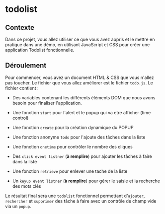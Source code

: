 # todolist
## Contexte
Dans ce projet, vous allez utiliser ce que vous avez appris et le mettre en pratique dans une démo, en utilisant JavaScript et CSS pour créer une application Todolist fonctionnelle. 

## Déroulement
Pour commencer, vous avez un document HTML & CSS que vous n'allez pas toucher. Le fichier que vous allez améliorer est le fichier `todo.js`. Le fichier contient :

- Des variables contenant les différents éléments DOM que nous avons besoin pour finaliser l'application.

- Une fonction `start` pour l'alert et le popup qui va etre afficher (time control)

- Une fonction `create` pour la création dynamique du POPUP

- Une fonction anonyme `todo` pour l'ajoute des tâches dans la liste

- Une fonction  `onetime` pour contrôler le nombre des cliques

- Des `click event listner` (**à remplire**) pour ajouter les tâches à faire dans la liste 

- Une fonction `retrieve` pour enlever une tache de la liste

- Un `keyup event listner` (**à remplire**) pour gérer le saisie et la recherche des mots clés

Le résultat final sera une `todolist` fonctionnel permettant d'`ajouter`, `rechercher` et `supprimer` des tâche à faire avec un contrôle de champ vide via un `popup`.